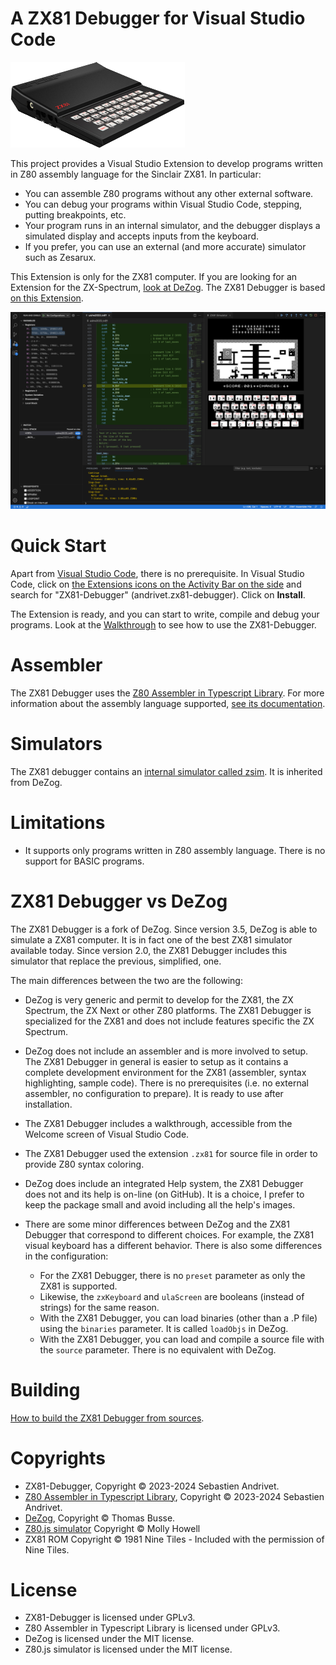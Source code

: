 # A ZX81 Debugger for Visual Studio Code

![ZX81](assets/ZX81.png)

This project provides a Visual Studio Extension to develop programs written in Z80 assembly language for the Sinclair ZX81. In particular:

* You can assemble Z80 programs without any other external software.
* You can debug your programs within Visual Studio Code, stepping, putting breakpoints, etc.
* Your program runs in an internal simulator, and the debugger displays a simulated display and accepts inputs from the keyboard.
* If you prefer, you can use an external (and more accurate) simulator such as Zesarux.

This Extension is only for the ZX81 computer. If you are looking for an Extension for the ZX-Spectrum, [look at DeZog](https://marketplace.visualstudio.com/items?itemName=maziac.dezog). The ZX81 Debugger is based [on this Extension](https://github.com/maziac/DeZog).

![ZX81 Debugger](assets/ZX81-Debugger.png)

# Quick Start

Apart from [Visual Studio Code](https://code.visualstudio.com/download), there is no prerequisite. In Visual Studio Code, click on [the Extensions icons on the Activity Bar on the side](https://code.visualstudio.com/docs/editor/extension-marketplace) and search for "ZX81-Debugger" (andrivet.zx81-debugger). Click on **Install**.

The Extension is ready, and you can start to write, compile and debug your programs. Look at the [Walkthrough](./documentation/walkthrough/walkthrough.md) to see how to use the ZX81-Debugger.

# Assembler

The ZX81 Debugger uses the [Z80 Assembler in Typescript Library](https://github.com/andrivet/z80-assembler). For more information about the assembly language supported, [see its documentation](https://github.com/andrivet/z80-assembler/blob/master/docs/assembler.md).

# Simulators

The ZX81 debugger contains an [internal simulator called zsim](./documentation/zx81/zx81-zsim.md). It is inherited from DeZog.

# Limitations

* It supports only programs written in Z80 assembly language. There is no support for BASIC programs.

# ZX81 Debugger vs DeZog

The ZX81 Debugger is a fork of DeZog. Since version 3.5, DeZog is able to simulate a ZX81 computer. It is in fact one of the best ZX81 simulator available today. Since version 2.0, the ZX81 Debugger includes this simulator that replace the previous, simplified, one.

The main differences between the two are the following:

* DeZog is very generic and permit to develop for the ZX81, the ZX Spectrum, the ZX Next or other Z80 platforms. The ZX81 Debugger is specialized for the ZX81 and does not include features specific the ZX Spectrum.
* DeZog does not include an assembler and is more involved to setup. The ZX81 Debugger in general is easier to setup as it contains a complete development environment for the ZX81 (assembler, syntax highlighting, sample code). There is no prerequisites (i.e. no external assembler, no configuration to prepare). It is ready to use after installation.
* The ZX81 Debugger includes a walkthrough, accessible from the Welcome screen of Visual Studio Code.
* The ZX81 Debugger used the extension `.zx81` for source file in order to provide Z80 syntax coloring.
* DeZog does include an integrated Help system, the ZX81 Debugger does not and its help is on-line (on GitHub). It is a choice, I prefer to keep the package small and avoid including all the help's images. 
* There are some minor differences between DeZog and the ZX81 Debugger that correspond to different choices. For example, the ZX81 visual keyboard has a different behavior. There is also some differences in the configuration:

  * For the ZX81 Debugger, there is no `preset` parameter as only the ZX81 is supported.
  * Likewise, the `zxKeyboard` and `ulaScreen` are booleans (instead of strings) for the same reason.
  * With the ZX81 Debugger, you can load binaries (other than a .P file) using the `binaries` parameter. It is called `loadObjs` in DeZog.
  * With the ZX81 Debugger, you can load and compile a source file with the `source` parameter. There is no equivalent with DeZog.

# Building

[How to build the ZX81 Debugger from sources](./documentation/Building.md).


# Copyrights

* ZX81-Debugger, Copyright &copy; 2023-2024 Sebastien Andrivet.
* [Z80 Assembler in Typescript Library](https://github.com/andrivet/z80-assembler), Copyright &copy; 2023-2024 Sebastien Andrivet.
* [DeZog](https://github.com/maziac/DeZog), Copyright &copy; Thomas Busse.
* [Z80.js simulator](https://github.com/DrGoldfire/Z80.js) Copyright &copy; Molly Howell
* ZX81 ROM Copyright &copy; 1981 Nine Tiles - Included with the permission of Nine Tiles.

# License

* ZX81-Debugger is licensed under GPLv3.
* Z80 Assembler in Typescript Library is licensed under GPLv3.
* DeZog is licensed under the MIT license.
* Z80.js simulator is licensed under the MIT license.
